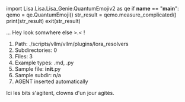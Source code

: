 
import Lisa.Lisa.Lisa_Genie.QuantumEmojiv2 as qe
if __name__ == "__main__":
  qemo = qe.QuantumEmoji()
  str_result = qemo.measure_complicated()
  print(str_result)
  exit(str_result)

... Hey look somwhere else >.< !

1. Path: ./scripts/vllm/vllm/plugins/lora_resolvers
2. Subdirectories: 0
3. Files: 3
4. Example types: .md, .py
5. Sample file: __init__.py
6. Sample subdir: n/a
7. AGENT inserted automatically

Ici les bits s'agitent, clowns d'un jour agités.
